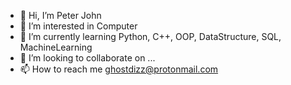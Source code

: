 - 👋 Hi, I’m Peter John
- 👀 I’m interested in Computer
- 🌱 I’m currently learning Python, C++, OOP, DataStructure, SQL, MachineLearning
- 💞️ I’m looking to collaborate on ...
- 📫 How to reach me ghostdizz@protonmail.com

